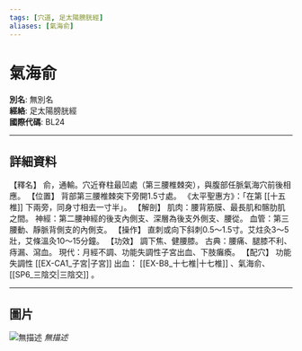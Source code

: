 ```yaml
---
tags: [穴道, 足太陽膀胱經]
aliases: [氣海俞]
---
```


# 氣海俞

**別名**: 無別名  
**經絡**: 足太陽膀胱經  
**國際代碼**: BL24  

---

## 詳細資料
【釋名】
俞，通輸。穴近脊柱最凹處（第三腰椎棘突），與腹部任脈氣海穴前後相應。
【位置】
背部第三腰椎棘突下旁開1.5寸處。
《太平聖惠方》：「在第 [[十五椎]] 下兩旁，同身寸相去一寸半」。
【解剖】
肌肉：腰背筋膜、最長肌和髂肋肌之間。
神經：第二腰神經的後支內側支、深層為後支外側支、腰從。
血管：第三腰動、靜脈背側支的內側支。
【操作】
直刺或向下斜刺0.5～1.5寸。艾炷灸3～5壯，艾條溫灸10～15分鐘。
【功效】
調下焦、健腰膝。
古典：腰痛、腿膝不利、痔漏、瀉血。
現代：月經不調、功能失調性子宮出血、下肢癱瘓。
【配穴】
功能失調性 [[EX-CA1_子宮|子宮]] 出血： [[EX-B8_十七椎|十七椎]] 、氣海俞、 [[SP6_三陰交|三陰交]] 。

---

## 圖片
![無描述](https://yibian.hopto.org/pic/shu16/232.gif)
_無描述_

